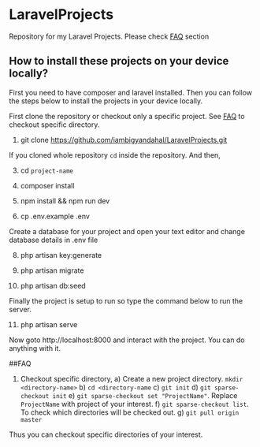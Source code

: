 # LaravelProjects
Repository for my Laravel Projects. Please check [FAQ](#faq) section

## How to install these projects on your device locally?

First you need to have composer and laravel installed. Then you can follow the steps below to install the projects in your device locally.

First clone the repository or checkout only a specific project. See [FAQ](#faq) to checkout specific directory.

1) git clone https://github.com/iambigyandahal/LaravelProjects.git

If you cloned whole repository `cd` inside the repository. And then,

3) cd `project-name`

4) composer install

5) npm install && npm run dev

6) cp .env.example .env

Create a database for your project and open your text editor and change database details in .env file

8) php artisan key:generate

9) php artisan migrate

10) php artisan db:seed

Finally the project is setup to run so type the command below to run the server.

11) php artisan serve

Now goto http://localhost:8000 and interact with the project. You can do anything with it.

##FAQ
1) Checkout specific directory,
	a) Create a new project directory. `mkdir <directory-name>`
	b) `cd <directory-name`
	c) `git init`
	d) `git sparse-checkout init`
	e) `git sparse-checkout set "ProjectName"`. Replace `ProjectName` with project of your interest.
	f) `git sparse-checkout list`. To check which directories will be checked out.
	g) `git pull origin master`

Thus you can checkout specific directories of your interest.